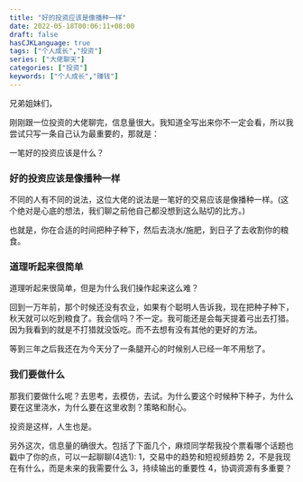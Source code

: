 ```yaml
---
title: "好的投资应该是像播种一样"
date: 2022-05-18T00:06:11+08:00
draft: false
hasCJKLanguage: true
tags: ["个人成长","投资"]
series: ["大佬聊天"]
categories: ["投资"]
keywords: ["个人成长","赚钱"]
---
```


兄弟姐妹们，

刚刚跟一位投资的大佬聊完，信息量很大。我知道全写出来你不一定会看，所以我尝试只写一条自己认为最重要的，那就是：

一笔好的投资应该是什么？

### 好的投资应该是像播种一样

不同的人有不同的说法，这位大佬的说法是一笔好的交易应该是像播种一样。(这个绝对是心底的想法，我们聊之前他自己都没想到这么贴切的比方。)

也就是，你在合适的时间把种子种下，然后去浇水/施肥，到日子了去收割你的粮食。

### 道理听起来很简单

道理听起来很简单，但是为什么我们操作起来这么难？

回到一万年前，那个时候还没有农业，如果有个聪明人告诉我，现在把种子种下，秋天就可以吃到粮食了。我会信吗？不一定。我可能还是会每天提着弓出去打猎。因为我看到的就是不打猎就没饭吃。而不去想有没有其他的更好的方法。

等到三年之后我还在为今天分了一条腿开心的时候别人已经一年不用愁了。

### 我们要做什么

那我们要做什么呢？去思考，去模仿，去试。为什么要这个时候种下种子，为什么要在这里浇水，为什么要在这里收割？策略和耐心。

投资是这样，人生也是。


另外这次，信息量的确很大。包括了下面几个，麻烦同学帮我投个票看哪个话题也戳中了你的点，可以一起聊聊(4选1):
1，交易中的趋势和短视频趋势
2，不是我现在有什么，而是未来的我需要什么
3，持续输出的重要性
4，协调资源有多重要？
